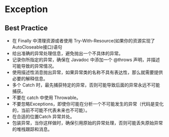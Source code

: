 # Exception

## Best Practice
* 在 Finally 中清理资源或者使用 Try-With-Resource(如果你的资源实现了AutoCloseable接口)语句
* 给出准确的异常处理信息，避免抛出一个不具体的异常。
* 记录你所指定的异常，确保在 Javadoc 中添加一个 @throws 声明，并描述可能导致的异常情况。
* 使用描述性消息抛出异常，如果异常类的名称不具有表达性，那么就需要提供必要的解释信息。
* 多个 Catch 时，最先捕获特定的异常，否则可能导致后面的异常永远不可能捕获。
* 不要在 catch 中使用 Throwable。
* 不要忽略Exceptions，即使你可能在分析一个不可能发生的异常（代码是变化的，当前不可能不代表未来也不可能）。
* 在合适的位置Catch 异常并处。
* 包装异常，当你这样做时，确保引用原始的异常处理，否则可能丢失原始异常的堆栈跟踪和消息。
